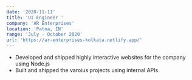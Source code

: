 ```yaml
---
date: '2020-11-11'
title: 'UI Engineer '
company: 'AR Enterprises'
location: 'Patna, IN'
range: 'July - October 2020'
url: 'https://ar-enterprises-kolkata.netlify.app/'
---
```


- Developed and shipped highly interactive websites for the company using Node.js
- Built and shipped the varoius projects using internal APIs

